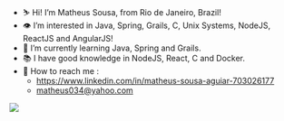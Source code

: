 - ⛷ Hi! I’m Matheus Sousa, from Rio de Janeiro, Brazil!
- 👁 I’m interested in  Java, Spring, Grails, C, Unix Systems, NodeJS, ReactJS and AngularJS!
- 📖 I’m currently learning Java, Spring and Grails.
- 📚 I have good knowledge in NodeJS, React, C and Docker.
- 📇 How to reach me :
  * https://www.linkedin.com/in/matheus-sousa-aguiar-703026177 
  * matheus034@yahoo.com

<img src="https://i.pinimg.com/originals/84/ac/64/84ac64ec309108fad6172ef6b6a869c7.gif"/>
<!---
MrVortexx/MrVortexx is a ✨ special ✨ repository because its `README.md` (this file) appears on your GitHub profile.
You can click the Preview link to take a look at your changes.
--->
